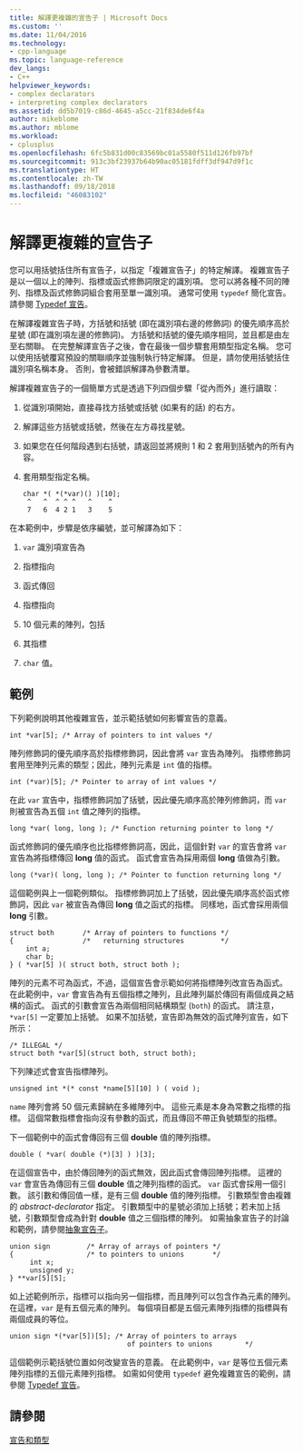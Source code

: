 ```yaml
---
title: 解譯更複雜的宣告子 | Microsoft Docs
ms.custom: ''
ms.date: 11/04/2016
ms.technology:
- cpp-language
ms.topic: language-reference
dev_langs:
- C++
helpviewer_keywords:
- complex declarators
- interpreting complex declarators
ms.assetid: dd5b7019-c86d-4645-a5cc-21f834de6f4a
author: mikeblome
ms.author: mblome
ms.workload:
- cplusplus
ms.openlocfilehash: 6fc5b831d00c83569bc01a5580f511d126fb97bf
ms.sourcegitcommit: 913c3bf23937b64b90ac05181fdff3df947d9f1c
ms.translationtype: HT
ms.contentlocale: zh-TW
ms.lasthandoff: 09/18/2018
ms.locfileid: "46083102"
---
```

# <a name="interpreting-more-complex-declarators"></a>解譯更複雜的宣告子

您可以用括號括住所有宣告子，以指定「複雜宣告子」的特定解譯。 複雜宣告子是以一個以上的陣列、指標或函式修飾詞限定的識別項。 您可以將各種不同的陣列、指標及函式修飾詞組合套用至單一識別項。 通常可使用 `typedef` 簡化宣告。 請參閱 [Typedef 宣告](../c-language/typedef-declarations.md)。

在解譯複雜宣告子時，方括號和括號 (即在識別項右邊的修飾詞) 的優先順序高於星號 (即在識別項左邊的修飾詞)。 方括號和括號的優先順序相同，並且都是由左至右關聯。 在完整解譯宣告子之後，會在最後一個步驟套用類型指定名稱。 您可以使用括號覆寫預設的關聯順序並強制執行特定解譯。 但是，請勿使用括號括住識別項名稱本身。 否則，會被錯誤解譯為參數清單。

解譯複雜宣告子的一個簡單方式是透過下列四個步驟「從內而外」進行讀取：

1. 從識別項開始，直接尋找方括號或括號 (如果有的話) 的右方。

1. 解譯這些方括號或括號，然後在左方尋找星號。

1. 如果您在任何階段遇到右括號，請返回並將規則 1 和 2 套用到括號內的所有內容。

1. 套用類型指定名稱。

    ```
    char *( *(*var)() )[10];
     ^   ^  ^ ^ ^   ^    ^
     7   6  4 2 1   3    5
    ```

在本範例中，步驟是依序編號，並可解譯為如下：

1. `var` 識別項宣告為

1. 指標指向

1. 函式傳回

1. 指標指向

1. 10 個元素的陣列，包括

1. 其指標

1. `char` 值。

## <a name="examples"></a>範例

下列範例說明其他複雜宣告，並示範括號如何影響宣告的意義。

```
int *var[5]; /* Array of pointers to int values */
```

陣列修飾詞的優先順序高於指標修飾詞，因此會將 `var` 宣告為陣列。 指標修飾詞套用至陣列元素的類型；因此，陣列元素是 `int` 值的指標。

```
int (*var)[5]; /* Pointer to array of int values */
```

在此 `var` 宣告中，指標修飾詞加了括號，因此優先順序高於陣列修飾詞，而 `var` 則被宣告為五個 `int` 值之陣列的指標。

```
long *var( long, long ); /* Function returning pointer to long */
```

函式修飾詞的優先順序也比指標修飾詞高，因此，這個針對 `var` 的宣告會將 `var` 宣告為將指標傳回 **long** 值的函式。 函式會宣告為採用兩個 **long** 值做為引數。

```
long (*var)( long, long ); /* Pointer to function returning long */
```

這個範例與上一個範例類似。 指標修飾詞加上了括號，因此優先順序高於函式修飾詞，因此 `var` 被宣告為傳回 **long** 值之函式的指標。 同樣地，函式會採用兩個 **long** 引數。

```
struct both       /* Array of pointers to functions */
{                 /*   returning structures         */
    int a;
    char b;
} ( *var[5] )( struct both, struct both );
```

陣列的元素不可為函式，不過，這個宣告會示範如何將指標陣列改宣告為函式。 在此範例中，`var` 會宣告為有五個指標之陣列，且此陣列屬於傳回有兩個成員之結構的函式。 函式的引數會宣告為兩個相同結構類型 (`both`) 的函式。 請注意，`*var[5]` 一定要加上括號。 如果不加括號，宣告即為無效的函式陣列宣告，如下所示：

```
/* ILLEGAL */
struct both *var[5](struct both, struct both);
```

下列陳述式會宣告指標陣列。

```
unsigned int *(* const *name[5][10] ) ( void );
```

`name` 陣列會將 50 個元素歸納在多維陣列中。 這些元素是本身為常數之指標的指標。 這個常數指標會指向沒有參數的函式，而且傳回不帶正負號類型的指標。

下一個範例中的函式會傳回有三個 **double** 值的陣列指標。

```
double ( *var( double (*)[3] ) )[3];
```

在這個宣告中，由於傳回陣列的函式無效，因此函式會傳回陣列指標。 這裡的 `var` 會宣告為傳回有三個 **double** 值之陣列指標的函式。 `var` 函式會採用一個引數。 該引數和傳回值一樣，是有三個 **double** 值的陣列指標。 引數類型會由複雜的 *abstract-declarator* 指定。 引數類型中的星號必須加上括號；若未加上括號，引數類型會成為針對 **double** 值之三個指標的陣列。 如需抽象宣告子的討論和範例，請參閱[抽象宣告子](../c-language/c-abstract-declarators.md)。

```
union sign         /* Array of arrays of pointers */
{                  /* to pointers to unions       */
     int x;
     unsigned y;
} **var[5][5];
```

如上述範例所示，指標可以指向另一個指標，而且陣列可以包含作為元素的陣列。 在這裡，`var` 是有五個元素的陣列。 每個項目都是五個元素陣列指標的指標與有兩個成員的等位。

```
union sign *(*var[5])[5]; /* Array of pointers to arrays
                             of pointers to unions        */
```

這個範例示範括號位置如何改變宣告的意義。 在此範例中，`var` 是等位五個元素陣列指標的五個元素陣列指標。 如需如何使用 `typedef` 避免複雜宣告的範例，請參閱 [Typedef 宣告](../c-language/typedef-declarations.md)。

## <a name="see-also"></a>請參閱

[宣告和類型](../c-language/declarations-and-types.md)
